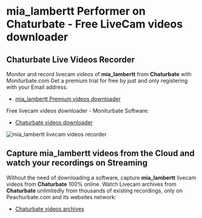 # mia_lambertt Performer on Chaturbate - Free LiveCam videos downloader

## Chaturbate Live Videos Recorder

Monitor and record livecam videos of **mia_lambertt** from **Chaturbate** with Moniturbate.com
Get a premium trial for free by just and only registering with your Email address:
* [mia_lambertt Premium videos downloader](https://moniturbate.com/request-demo-licence-key.html)

Free livecam videos downloader - Moniturbate Software:
* [Chaturbate videos downloader](https://moniturbate.com/moniturbate-download-software.html)

![mia_lambertt livecam videos recorder](https://peachurnet.com/templates/moniturbate-software.png)


## Capture mia_lambertt videos from the Cloud and watch your recordings on Streaming

Without the need of downloading a software, capture **mia_lambertt** livecam videos from **Chaturbate** 100% online.
Watch Livecam archives from **Chaturbate** unlimitedly from thousands of existing recordings, only on Peachurbate.com and its websites network:
* [Chaturbate videos archives](https://peachurnet.com/)